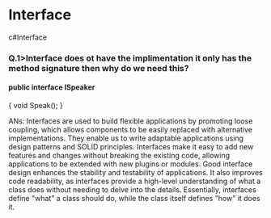 # Interface
c#Interface

<h3>Q.1>Interface does ot have the implimentation it only has the method signature then why do we need this?</h3>
<h4>public interface ISpeaker</h4>
<p dir="auto">{
 void Speak(); 
 }</p>

<p dir="auto">
ANs: Interfaces are used to build flexible applications by promoting loose coupling, which allows components to be easily replaced with alternative implementations. They enable us to write adaptable applications using design patterns and SOLID principles. Interfaces make it easy to add new features and changes without breaking the existing code, allowing applications to be extended with new plugins or modules. Good interface design enhances the stability and testability of applications. It also improves code readability, as interfaces provide a high-level understanding of what a class does without needing to delve into the details. Essentially, interfaces define "what" a class should do, while the class itself defines "how" it does it.
</p>
